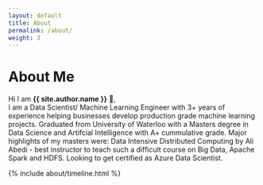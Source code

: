 ```yaml
---
layout: default
title: About
permalink: /about/
weight: 3
---
```

# **About Me**

Hi I am **{{ site.author.name }}** :wave:,<br>
I am a Data Scientist/ Machine Learning Engineer with 3+ years of experience helping businesses develop production grade machine learning projects. Graduated from University of Waterloo with a Masters degree in Data Science and Artifcial Intelligence with A+ cummulative grade. Major highlights of my masters were: Data Intensive Distributed Computing by Ali Abedi - best instructor to teach such a difficult course on Big Data, Apache Spark and HDFS. Looking to get certified as Azure Data Scientist.

<!-- <div class="row">
{% include about/skills.html title="Programming Skills" source=site.data.programming-skills %}
{% include about/skills.html title="Other Skills" source=site.data.other-skills %}
</div> -->

<div class="row">
{% include about/timeline.html %}
</div>